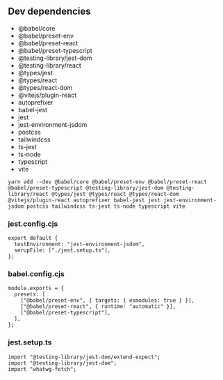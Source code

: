 ## Dev dependencies

- @babel/core
- @babel/preset-env
- @babel/preset-react
- @babel/preset-typescript
- @testing-library/jest-dom
- @testing-library/react
- @types/jest
- @types/react
- @types/react-dom
- @vitejs/plugin-react
- autoprefixer
- babel-jest
- jest
- jest-environment-jsdom
- postcss
- tailwindcss
- ts-jest
- ts-node
- typescript
- vite

```
yarn add --dev @babel/core @babel/preset-env @babel/preset-react @babel/preset-typescript @testing-library/jest-dom @testing-library/react @types/jest @types/react @types/react-dom @vitejs/plugin-react autoprefixer babel-jest jest jest-environment-jsdom postcss tailwindcss ts-jest ts-node typescript vite
```

### jest.config.cjs

```
export default {
  testEnvironment: "jest-environment-jsdom",
  serupFile: ["./jest.setup.ts"],
};
```

### babel.config.cjs

```
module.exports = {
  presets: [
    ["@babel/preset-env", { targets: { esmodules: true } }],
    ["@babel/preset-react", { runtime: "automatic" }],
    ["@babel/preset-typescript"],
  ],
};
```

### jest.setup.ts

```
import "@testing-library/jest-dom/extend-expect";
import "@testing-library/jest-dom";
import "whatwg-fetch";
```
